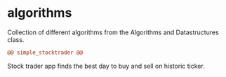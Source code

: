 # algorithms
Collection of different algorithms from the Algorithms and Datastructures class.

```diff
@@ simple_stocktrader @@
```
Stock trader app finds the best day to buy and sell on historic ticker.
